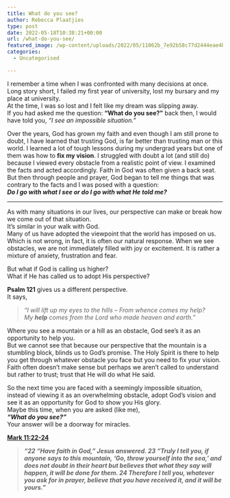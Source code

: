 ```yaml
---
title: What do you see?
author: Rebecca Plaatjies
type: post
date: 2022-05-18T10:38:21+00:00
url: /what-do-you-see/
featured_image: /wp-content/uploads/2022/05/11062b_7e92b58c77d2444eae4bc0a1a7c048c5mv2-1-scaled-1.jpg
categories:
  - Uncategorised

---
```

I remember a time when I was confronted with many decisions at once.  
Long story short, I failed my first year of university, lost my bursary and my place at university.  
At the time, I was so lost and I felt like my dream was slipping away.  
If you had asked me the question: **&#8220;What do you see?&#8221;** back then, I would have told you, _&#8220;I see an impossible situation.&#8221;_

Over the years, God has grown my faith and even though I am still prone to doubt, I have learned that trusting God, is far better than trusting man or this world. I learned a lot of tough lessons during my undergrad years but one of them was how to **fix my vision**. I struggled with doubt a lot (and still do) because I viewed every obstacle from a realistic point of view. I examined the facts and acted accordingly. Faith in God was often given a back seat. But then through people and prayer, God began to tell me things that was contrary to the facts and I was posed with a question:  
_**Do I go with what I see or do I go with what He told me?**_

<hr class="wp-block-separator has-alpha-channel-opacity" />



As with many situations in our lives, our perspective can make or break how we come out of that situation.  
It&#8217;s similar in your walk with God.  
Many of us have adopted the viewpoint that the world has imposed on us. Which is not wrong, in fact, it is often our natural response. When we see obstacles, we are not immediately filled with joy or excitement. It is rather a mixture of anxiety, frustration and fear.

But what if God is calling us higher?  
What if He has called us to adopt His perspective?

**Psalm 121** gives us a different perspective.  
It says,

<blockquote class="wp-block-quote is-layout-flow wp-block-quote-is-layout-flow">
  <p>
    <em>&#8220;I will lift up my eyes to the hills &#8211; From whence comes my help? </em><br /><em>My <strong>help</strong> comes from the Lord who made heaven and earth.&#8221; </em>
  </p>
</blockquote>

Where you see a mountain or a hill as an obstacle, God see&#8217;s it as an opportunity to help you.  
But we cannot see that because our perspective that the mountain is a stumbling block, blinds us to God&#8217;s promise. The Holy Spirit is there to help you get through whatever obstacle you face but you need to fix your vision. Faith often doesn&#8217;t make sense but perhaps we aren&#8217;t called to understand but rather to trust; trust that He will do what He said.

So the next time you are faced with a seemingly impossible situation, instead of viewing it as an overwhelming obstacle, adopt God&#8217;s vision and see it as an opportunity for God to show you His glory.  
Maybe this time, when you are asked (like me),  
**_&#8220;What do you see?&#8221;_**  
Your answer will be a doorway for miracles.

**<u>Mark 11:22-24</u>**

<blockquote class="wp-block-quote is-layout-flow wp-block-quote-is-layout-flow">
  <p>
    <em><strong>&#8220;22 “Have faith in God,” Jesus answered. 23 “Truly I tell you, if anyone says to this mountain, ‘Go, throw yourself into the sea,’ and does not doubt in their heart but believes that what they say will happen, it will be done for them. 24 Therefore I tell you, whatever you ask for in prayer, believe that you have received it, and it will be yours.&#8221;</strong></em>
  </p>
</blockquote><figure class="wp-block-image">

<img decoding="async" src="https://static.wixstatic.com/media/11062b_1573e9dfbc2940699a0d195d16e4edf6~mv2.jpg/v1/fit/w_1000,h_1000,al_c,q_80/file.png" alt="" /> </figure>